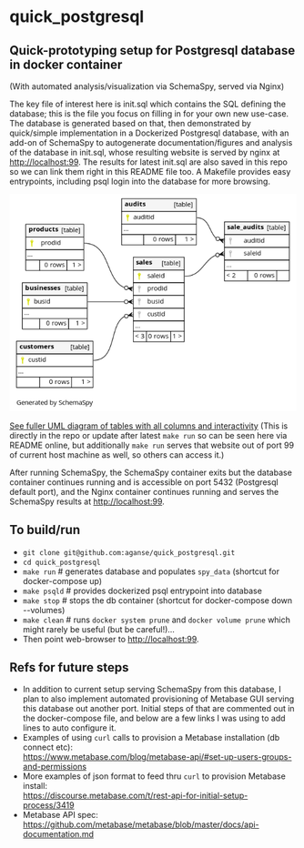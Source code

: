 # quick_postgresql
## Quick-prototyping setup for Postgresql database in docker container
(With automated analysis/visualization via SchemaSpy, served via Nginx)

The key file of interest here is init.sql which contains the SQL defining the
database; this is the file you focus on filling in for your own new use-case.
The database is generated based on that, then demonstrated by quick/simple
implementation in a Dockerized Postgresql database, with an add-on of
SchemaSpy to autogenerate documentation/figures and analysis of the database
in init.sql, whose resulting website is served by nginx at
<http://localhost:99>.  The results for latest init.sql are also saved in
this repo so we can link them right in this README file too.  A Makefile
provides easy entrypoints, including psql login into the database for more
browsing.

![Compact UML diagram of database table relationships](
    spy_data/diagrams/summary/relationships.real.compact.png)

[See fuller UML diagram of tables with all columns and interactivity](
    spy_data/relationships.html)
(This is directly in the repo or update after latest `make run` so can be seen
here via README online, but additionally `make run` serves that website out of
port 99 of current host machine as well, so others can access it.)

After running SchemaSpy, the SchemaSpy container exits but the database container
continues running and is accessible on port 5432 (Postgresql default port), and
the Nginx container continues running and serves the SchemaSpy results at
<http://localhost:99>.


## To build/run

* `git clone git@github.com:aganse/quick_postgresql.git`  
* `cd quick_postgresql`  
* `make run`    # generates database and populates `spy_data` (shortcut for docker-compose up)  
* `make psqld`  # provides dockerized psql entrypoint into database  
* `make stop`   # stops the db container (shortcut for docker-compose down --volumes)  
* `make clean`  # runs `docker system prune` and `docker volume prune` which
                  might rarely be useful (but be careful!)...  
* Then point web-browser to <http://localhost:99>.

## Refs for future steps

* In addition to current setup serving SchemaSpy from this database, I plan to
  also implement automated provisioning of Metabase GUI serving this database
  out another port.  Initial steps of that are commented out in the docker-compose
  file, and below are a few links I was using to add lines to auto configure it.
* Examples of using `curl` calls to provision a Metabase installation (db connect etc):  
  https://www.metabase.com/blog/metabase-api/#set-up-users-groups-and-permissions
* More examples of json format to feed thru `curl` to provision Metabase install:  
  https://discourse.metabase.com/t/rest-api-for-initial-setup-process/3419
* Metabase API spec:  
  https://github.com/metabase/metabase/blob/master/docs/api-documentation.md

